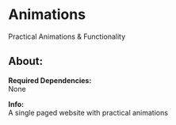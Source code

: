 # Animations
Practical Animations &amp; Functionality

<h2><strong>About:</h2></strong>

<strong>Required Dependencies:</strong> <br>
None

<strong>Info:</strong><br>
A single paged website with practical animations
